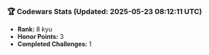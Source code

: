 ### 🏆 Codewars Stats (Updated: 2025-05-23 08:12:11 UTC)

- **Rank:** 8 kyu
- **Honor Points:** 3
- **Completed Challenges:** 1
